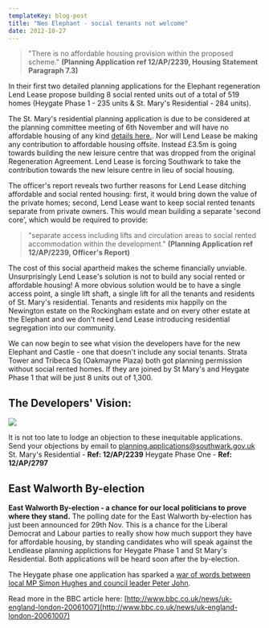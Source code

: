 ```yaml
---
templateKey: blog-post
title: "Neo Elephant - social tenants not welcome"
date: 2012-10-27
---
```

>"There is no affordable housing provision within the proposed scheme." __(Planning Application ref 12/AP/2239,  Housing Statement Paragraph 7.3)__ 

In their first two detailed planning applications for the Elephant regeneration Lend Lease propose building 8 social rented units out of a total of 519 homes (Heygate Phase 1 - 235 units & St. Mary's Residential - 284 units).

The St. Mary's residential planning application is due to be considered at the planning committee meeting of 6th November and will have no affordable housing of any kind [details here.](http://crappistmartin.github.io/images/planningcommittee.png). Nor will Lend Lease be making any contribution to affordable housing offsite. Instead £3.5m is going towards building the new leisure centre that was dropped from the original Regeneration Agreement. Lend Lease is forcing Southwark to take the contribution towards the new leisure centre in lieu of social housing. 

The officer's report reveals two further reasons for Lend Lease ditching affordable and social rented housing: first, it would bring down the value of the private homes; second, Lend Lease want to keep social rented tenants separate from private owners. This would mean building a separate 'second core', which would be required to provide: 

>"separate access including lifts and circulation areas to social rented accommodation within the development." __(Planning Application ref 12/AP/2239,  Officer's Report)__

The cost of this social apartheid makes the scheme financially unviable. Unsurprisingly Lend Lease's solution is not to build any social rented or affordable housing! A more obvious solution would be to have a single access point, a single lift shaft, a single lift for all the tenants and residents of St. Mary's residential. Tenants and residents mix happily on the Newington estate on the Rockingham estate and on every other estate at the Elephant and we don't need Lend Lease introducing residential segregation into our community. 

We can now begin to see what vision the developers have for the new Elephant and Castle - one that doesn't include any social tenants.  Strata Tower and Tribeca Sq (Oakmayne Plaza) both got planning permission without social rented homes. If they are joined by St Mary's and Heygate Phase 1 that will be just 8 units out of 1,300.

## The Developers' Vision:
![](http://crappistmartin.github.io/images/socialunits.png)

It is not too late to lodge an objection to these inequitable applications.  
Send your objections by email to planning.applications@southwark.gov.uk  
St. Mary's Residential - __Ref: 12/AP/2239__
Heygate Phase One - __Ref: 12/AP/2797__

## East Walworth By-election 
__East Walworth By-election - a chance for our local politicians to prove where they stand.__
The polling date for the East Walworth by-election has just been announced for 29th Nov. This is a chance for the Liberal Democrat and Labour parties to really show how much support they have for affordable housing, by standing candidates who will speak against the Lendlease planning applictions for Heygate Phase 1 and St Mary's Residential. Both applications will be heard soon after the by-election.

The Heygate phase one application has sparked a [war of words between local MP Simon Hughes and council leader Peter John](http://crappistmartin.github.io/images/SHughesSLPOct2012.pdf).  

Read more in the BBC article here: [http://www.bbc.co.uk/news/uk-england-london-20061007](http://www.bbc.co.uk/news/uk-england-london-20061007) 
